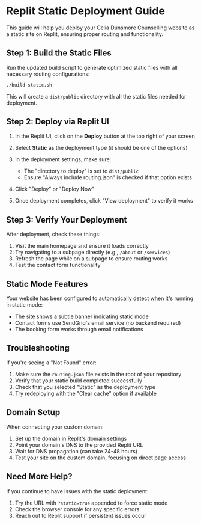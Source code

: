 # Replit Static Deployment Guide

This guide will help you deploy your Celia Dunsmore Counselling website as a static site on Replit, ensuring proper routing and functionality.

## Step 1: Build the Static Files

Run the updated build script to generate optimized static files with all necessary routing configurations:

```bash
./build-static.sh
```

This will create a `dist/public` directory with all the static files needed for deployment.

## Step 2: Deploy via Replit UI

1. In the Replit UI, click on the **Deploy** button at the top right of your screen
2. Select **Static** as the deployment type (it should be one of the options)
3. In the deployment settings, make sure:
   - The "directory to deploy" is set to `dist/public`
   - Ensure "Always include routing.json" is checked if that option exists

4. Click "Deploy" or "Deploy Now"
5. Once deployment completes, click "View deployment" to verify it works

## Step 3: Verify Your Deployment

After deployment, check these things:

1. Visit the main homepage and ensure it loads correctly
2. Try navigating to a subpage directly (e.g., `/about` or `/services`)
3. Refresh the page while on a subpage to ensure routing works
4. Test the contact form functionality

## Static Mode Features

Your website has been configured to automatically detect when it's running in static mode:

- The site shows a subtle banner indicating static mode
- Contact forms use SendGrid's email service (no backend required)
- The booking form works through email notifications

## Troubleshooting

If you're seeing a "Not Found" error:

1. Make sure the `routing.json` file exists in the root of your repository
2. Verify that your static build completed successfully
3. Check that you selected "Static" as the deployment type
4. Try redeploying with the "Clear cache" option if available

## Domain Setup

When connecting your custom domain:

1. Set up the domain in Replit's domain settings
2. Point your domain's DNS to the provided Replit URL
3. Wait for DNS propagation (can take 24-48 hours)
4. Test your site on the custom domain, focusing on direct page access

## Need More Help?

If you continue to have issues with the static deployment:

1. Try the URL with `?static=true` appended to force static mode
2. Check the browser console for any specific errors
3. Reach out to Replit support if persistent issues occur